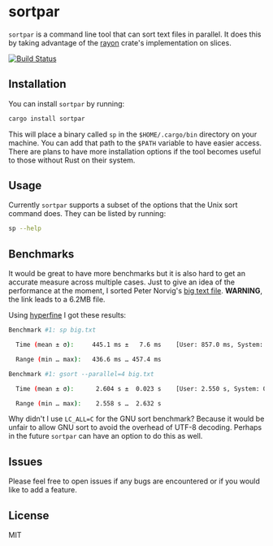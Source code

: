 # sortpar

`sortpar` is a command line tool that can sort text files in parallel. It does this by taking
advantage of the [rayon](https://github.com/rayon-rs/rayon) crate's implementation on slices.

[![Build Status](https://travis-ci.org/gsquire/sortpar.svg?branch=master)](https://travis-ci.org/gsquire/sortpar)

## Installation
You can install `sortpar` by running:

```sh
cargo install sortpar
```

This will place a binary called `sp` in the `$HOME/.cargo/bin` directory on your machine. You can
add that path to the `$PATH` variable to have easier access. There are plans to have more
installation options if the tool becomes useful to those without Rust on their system.

## Usage
Currently `sortpar` supports a subset of the options that the Unix sort command does. They can be
listed by running:

```sh
sp --help
```

## Benchmarks
It would be great to have more benchmarks but it is also hard to get an accurate measure across
multiple cases. Just to give an idea of the performance at the moment, I sorted Peter Norvig's
[big text file](https://norvig.com/big.txt). **WARNING**, the link leads to a 6.2MB file.

Using [hyperfine](https://github.com/sharkdp/hyperfine) I got these results:

```sh
Benchmark #1: sp big.txt

  Time (mean ± σ):     445.1 ms ±   7.6 ms    [User: 857.0 ms, System: 90.8 ms]

  Range (min … max):   436.6 ms … 457.4 ms
```

```sh
Benchmark #1: gsort --parallel=4 big.txt

  Time (mean ± σ):      2.604 s ±  0.023 s    [User: 2.550 s, System: 0.032 s]

  Range (min … max):    2.558 s …  2.632 s
```

Why didn't I use `LC_ALL=C` for the GNU sort benchmark? Because it would be unfair to allow GNU
sort to avoid the overhead of UTF-8 decoding. Perhaps in the future `sortpar` can have an option
to do this as well.

## Issues
Please feel free to open issues if any bugs are encountered or if you would like to add a feature.

## License
MIT
